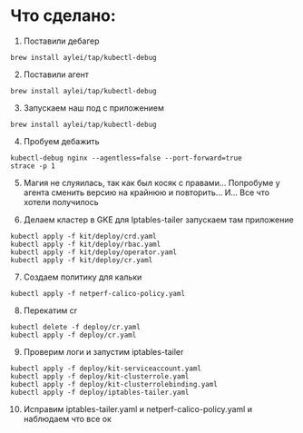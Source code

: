 # Что сделано:

1. Поставили дебагер
```
brew install aylei/tap/kubectl-debug
```
2. Поставили агент
```
brew install aylei/tap/kubectl-debug
```
3. Запускаем наш под с приложением
```
brew install aylei/tap/kubectl-debug
```
4. Пробуем дебажить
```
kubectl-debug nginx --agentless=false --port-forward=true
strace -p 1
```
5. Магия не слуяилась, так как был косяк с правами... Попробуме у агента сменить версию на крайнюю и повторить... И... Все что хотели получилось

6. Делаем кластер в GKE для Iptables-tailer запускаем там приложение
```
kubectl apply -f kit/deploy/crd.yaml
kubectl apply -f kit/deploy/rbac.yaml
kubectl apply -f kit/deploy/operator.yaml
kubectl apply -f kit/deploy/cr.yaml
```
7. Создаем политику для кальки
```
kubectl apply -f netperf-calico-policy.yaml
```
8. Перекатим cr
```
kubectl delete -f deploy/cr.yaml 
kubectl apply -f deploy/cr.yaml
```
9. Проверим логи и запустим iptables-tailer
```
kubectl apply -f deploy/kit-serviceaccount.yaml
kubectl apply -f deploy/kit-clusterrole.yaml
kubectl apply -f deploy/kit-clusterrolebinding.yaml
kubectl apply -f deploy/iptables-tailer.yaml
```
10. Исправим iptables-tailer.yaml и netperf-calico-policy.yaml и наблюдаем что все ок

